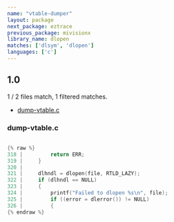 ```yaml
---
name: "vtable-dumper"
layout: package
next_package: eztrace
previous_package: mivisionx
library_name: dlopen
matches: ['dlsym', 'dlopen']
languages: ['c']
---
```

## 1.0
1 / 2 files match, 1 filtered matches.

 - [dump-vtable.c](#dump-vtablec)

### dump-vtable.c

```c

{% raw %}
318 |         return ERR;
319 |     }
320 |     
321 |     dlhndl = dlopen(file, RTLD_LAZY);
322 |     if (dlhndl == NULL)
323 |     {
324 |         printf("Failed to dlopen %s\n", file);
325 |         if ((error = dlerror()) != NULL)
326 |         {
{% endraw %}

```